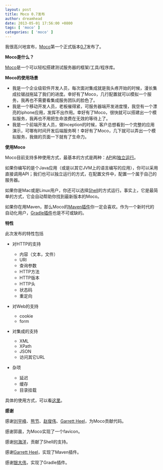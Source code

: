 ```yaml
---
layout: post
title: Moco 0.7发布
author: dreamhead
date: 2013-05-01 17:56:00 +0800
tags: [ 'moco' ]
categories: [ 'moco' ]
---
```


我很高兴地宣布，[Moco](https://github.com/dreamhead/moco)第一个正式版本[0.7](https://github.com/dreamhead/moco/tree/v0.7)发布了。

**Moco是什么？**

[Moco](https://github.com/dreamhead/moco)是一个可以轻松搭建测试服务器的框架/工具/程序库。

**Moco的使用场景**

- 我是一个企业级软件开发人员，每次面对集成就是我头疼开始的时候，漫长集成拉锯战拖延了我们的进度。幸好有了Moco，几行配置就可以模拟一个服务，我再也不需要看集成服务团队的脸色了。
- 我是一个移动开发人员，老板催得紧，可服务器端开发进度慢，我空有一个漂亮的iphone应用，发挥不出作用。幸好有了Moco，很快就可以搭建出一个模拟服务，我再也不用把生命浪费在无效的等待上了。
- 我是一个前端开发人员，做Inception的时候，客户总想看到一个完整的应用演示，可哪有时间开发后端服务啊！幸好有了Moco，几下就可以弄出一个模拟服务，我做的页面一下就有了生命力。

**使用Moco**

Moco目前支持多种使用方式，最基本的方式是两种：[API](https://github.com/dreamhead/moco/blob/master/moco-doc/usage.md#api)和[独立运行](https://github.com/dreamhead/moco/blob/master/moco-doc/usage.md#standalone)。

如果你编写的是个Java应用（或是以其它JVM上的语言编写的应用），你可以采用直接调用API；我们也可以独立运行的方式，在配置文件中，配置一个属于自己的服务器。

如果你是Mac或是Linux用户，你还可以选择[Shell](https://github.com/dreamhead/moco/blob/master/moco-doc/usage.md#shell)的方式运行。事实上，它是最简单的方式，它会自动帮助你找到最新版本的Moco。

如果你在用Maven，那么Moco的[Maven插件](https://github.com/dreamhead/moco/blob/master/moco-doc/usage.md#maven-plugin)你一定会喜欢。作为一个新时代的自动化用户，[Gradle插件](https://github.com/dreamhead/moco/blob/master/moco-doc/usage.md#gradle-plugin)也是不可或缺的。

**特性**

此次发布的特性包括

- 对HTTP的支持

  - 内容（文本，文件）
  - URI
  - 查询参数
  - HTTP方法
  - HTTP版本
  - HTTP头
  - 状态码
  - 重定向
- 对Web的支持

  - cookie
  - form
- 对集成的支持

  - XML
  - XPath
  - JSON
  - 访问其它URL
- 杂项

  - 延迟
  - 缓存
  - 目录挂载

具体的使用方式，可以看[这里](https://github.com/dreamhead/moco/blob/master/moco-doc/configurations.md)。

**感谢**

感谢[刘宇峰](https://github.com/elvis-liu)、[熊节](https://github.com/gigix)、[赵俊伟](https://github.com/wahyd4)、[Garrett Heel](https://github.com/GarrettHeel)，为Moco贡献代码。

感谢郭晨，为Moco实现了一个favicon。

感谢[何海洋](https://github.com/reverocean)，贡献了Shell的支持。

感谢[Garrett Heel](https://github.com/GarrettHeel)，实现了Maven插件。

感谢[银大伟](https://github.com/silverjava)，实现了Gradle插件。


